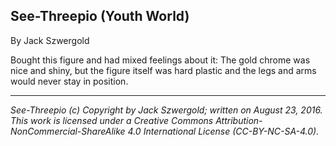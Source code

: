 ## See-Threepio (Youth World)

By Jack Szwergold

Bought this figure and had mixed feelings about it: The gold chrome was nice and shiny, but the figure itself was hard plastic and the legs and arms would never stay in position.

***

*See-Threepio (c) Copyright by Jack Szwergold; written on August 23, 2016. This work is licensed under a Creative Commons Attribution-NonCommercial-ShareAlike 4.0 International License (CC-BY-NC-SA-4.0).*